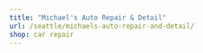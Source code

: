 ```yaml
---
title: "Michael's Auto Repair & Detail"
url: /seattle/michaels-auto-repair-and-detail/
shop: car repair
---
```

